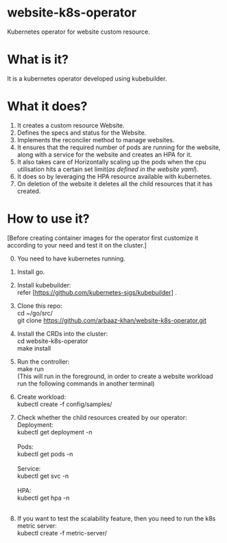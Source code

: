 # website-k8s-operator
Kubernetes operator for website custom resource.<br/>

# What is it?<br/>
It is a kubernetes operator developed using kubebuilder.

# What it does?
1) It creates a custom resource Website.<br>
2) Defines the specs and status for the Website.<br>
3) Implements the reconciler method to manage websites.<br>
4) It ensures that the required number of pods are running for the website,
along with a service for the website and creates an HPA for it.<br>
5) It also takes care of Horizontally scaling up the pods when the cpu utilisation
hits a certain set limit(_as defined in the website yaml_).<br>
6) It does so by leveraging the HPA resource available with kubernetes.<br>
7) On deletion of the website it deletes all the child resources that it has created.<br>

# How to use it?
[Before creating container images for the operator first customize it according to your need and test it on the cluster.]<br>

0) You need to have kubernetes running.<br>
1) Install go.<br>
2) Install kubebuilder:<br>
   refer [https://github.com/kubernetes-sigs/kubebuilder] .<br>
3) Clone this repo:<br>
   cd ~/go/src/<br>
   git clone https://github.com/arbaaz-khan/website-k8s-operator.git<br>
4) Install the CRDs into the cluster:<br>
   cd website-k8s-operator<br>
   make install<br>
5) Run the controller:<br>
   make run<br>
   (This will run in the foreground, in order to create a website workload run the following commands in another terminal)<br>
6) Create workload:<br>
   kubectl create -f config/samples/<br>
7) Check whether the child resources created by our operator:<br>
   Deployment:<br>
   kubectl get deployment -n <namespace><br><br>
   Pods:<br>
   kubectl get pods -n <namespace><br><br>
   Service:<br>
   kubectl get svc -n <namespace><br><br>
   HPA:<br>
   kubectl get hpa -n <namespace><br><br>

8) If you want to test the scalability feature, then you need to run the k8s metric server:<br>
   kubectl create -f metric-server/
